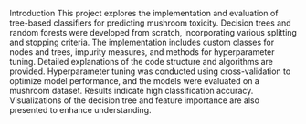 Introduction
This project explores the implementation and evaluation of tree-based classifiers for predicting mushroom toxicity. Decision trees and random forests were developed from scratch, incorporating various splitting and stopping criteria. The implementation includes custom classes for nodes and trees, impurity measures, and methods for hyperparameter tuning. Detailed explanations of the code structure and algorithms are provided. Hyperparameter tuning was conducted using cross-validation to optimize model performance, and the models were evaluated on a mushroom dataset. Results indicate high classification accuracy. Visualizations of the decision tree and feature importance are also presented to enhance understanding.

